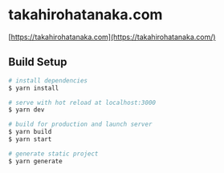 # takahirohatanaka.com

[https://takahirohatanaka.com](https://takahirohatanaka.com/)

## Build Setup

```bash
# install dependencies
$ yarn install

# serve with hot reload at localhost:3000
$ yarn dev

# build for production and launch server
$ yarn build
$ yarn start

# generate static project
$ yarn generate
```
